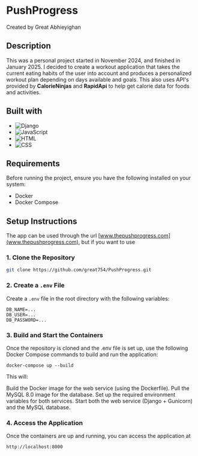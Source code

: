 # PushProgress
Created by Great Abhieyighan
## Description
This was a personal project started in November 2024, and finished in January 2025. I decided to create a workout application that takes the current eating habits of the user into account and produces a personalized workout plan depending on days available and goals. This also uses API's provided by **CalorieNinjas** and **RapidApi** to help get calorie data for foods and activities. 

## Built with
* ![Django](https://img.shields.io/badge/Django-092E20?style=for-the-badge&logo=django&logoColor=white)
* ![JavaScript](https://img.shields.io/badge/JavaScript-092E20?style=for-the-badge&logo=javascript&logoColor=yellow)
* ![HTML](https://img.shields.io/badge/Html-092E20?style=for-the-badge&logo=html&logoColor=red)
* ![CSS](https://img.shields.io/badge/Css-092E20?style=for-the-badge&logo=css&logoColor=white)

## Requirements

Before running the project, ensure you have the following installed on your system:

- Docker
- Docker Compose

## Setup Instructions
The app can be used through the url [www.thepushprogress.com](www.thepushprogress.com), but if you want to use 

### 1. Clone the Repository

```bash
git clone https://github.com/great754/PushProgress.git
```

### 2. Create a ```.env``` File
Create a ```.env``` file in the root directory with the following variables:
```
DB_NAME=...
DB_USER=...
DB_PASSWORD=...
```
### 3. Build and Start the Containers
Once the repository is cloned and the .env file is set up, use the following Docker Compose commands to build and run the application:
```
docker-compose up --build
```
This will:

Build the Docker image for the web service (using the Dockerfile).
Pull the MySQL 8.0 image for the database.
Set up the required environment variables for both services.
Start both the web service (Django + Gunicorn) and the MySQL database.

### 4. Access the Application
Once the containers are up and running, you can access the application at
```
http://localhost:8000
```
